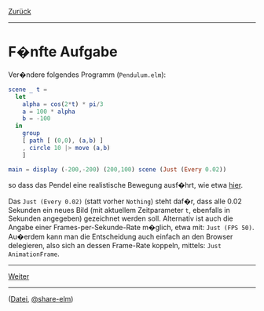 [Zurück](Mouse.md)

---

# F�nfte Aufgabe

Ver�ndere folgendes Programm (`Pendulum.elm`):

```elm
scene _ t =
  let
    alpha = cos(2*t) * pi/3
    a = 100 * alpha
    b = -100
  in
    group
    [ path [ (0,0), (a,b) ]
    , circle 10 |> move (a,b)
    ]

main = display (-200,-200) (200,100) scene (Just (Every 0.02))
```

so dass das Pendel eine realistische Bewegung ausf�hrt, wie etwa [hier](http://jvoigtlaender.github.io/Elm-Kurs/examples/Pendulum.html).

Das `Just (Every 0.02)` (statt vorher `Nothing`) steht daf�r, dass alle 0.02 Sekunden ein neues Bild (mit aktuellem Zeitparameter `t`, ebenfalls in Sekunden angegeben) gezeichnet werden soll.
Alternativ ist auch die Angabe einer Frames-per-Sekunde-Rate m�glich, etwa mit: `Just (FPS 50)`.
Au�erdem kann man die Entscheidung auch einfach an den Browser delegieren, also sich an dessen Frame-Rate koppeln, mittels: `Just AnimationFrame`.

---

[Weiter](Bouncing.md)

---

([Datei](https://raw.githubusercontent.com/jvoigtlaender/Elm-Kurs/master/src/task05/Pendulum.elm), [@share-elm](http://share-elm.com/sprout/55897011e4b06aacf0e8a75e/0.14/view))
